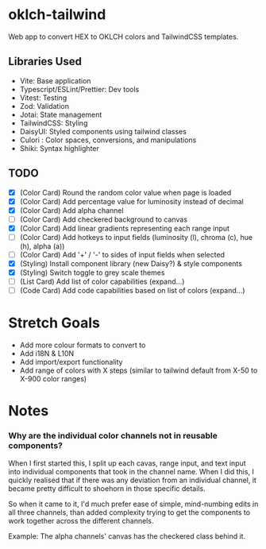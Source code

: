 # oklch-tailwind
Web app to convert HEX to OKLCH colors and TailwindCSS templates.

## Libraries Used
- Vite: Base application
- Typescript/ESLint/Prettier: Dev tools
- Vitest: Testing
- Zod: Validation
- Jotai: State management
- TailwindCSS: Styling
- DaisyUI: Styled components using tailwind classes
- Culori : Color spaces, conversions, and manipulations
- Shiki: Syntax highlighter

## TODO

- [x] (Color Card) Round the random color value when page is loaded
- [x] (Color Card) Add percentage value for luminosity instead of decimal
- [x] (Color Card) Add alpha channel
- [ ] (Color Card) Add checkered background to canvas
- [x] (Color Card) Add linear gradients representing each range input
- [ ] (Color Card) Add hotkeys to input fields (luminosity (l), chroma (c), hue (h), alpha (a))
- [ ] (Color Card) Add '+' / '-' to sides of input fields when selected
- [x] (Styling) Install component library (new Daisy?) & style components
- [x] (Styling) Switch toggle to grey scale themes
- [ ] (List Card) Add list of color capabilities (expand...)
- [ ] (Code Card) Add code capabilities based on list of colors (expand...)

# Stretch Goals
- Add more colour formats to convert to
- Add i18N & L10N
- Add import/export functionality
- Add range of colors with X steps (similar to tailwind default from X-50 to X-900 color ranges)

# Notes
### Why are the individual color channels not in reusable components?
When I first started this, I split up each cavas, range input, and text input into individual components that took in the channel name. When I did this, I quickly realised that if there was any deviation from an individual channel, it became pretty difficult to shoehorn in those specific details. 

So when it came to it, I'd much prefer ease of simple, mind-numbing edits in all three channels, than added complexity trying to get the components to work together across the different channels.

Example: The alpha channels' canvas has the checkered class behind it.

